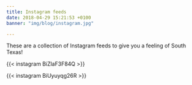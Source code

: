```yaml
---
title: Instagram feeds
date: 2018-04-29 15:21:53 +0100
banner: "img/blog/instagram.jpg"

---
```


These are a collection of Instagram feeds to give you a feeling of South Texas!  
  
<!--more-->

{{< instagram BiZlaF3F84Q >}}

{{< instagram BiUyuyqg26R >}}


